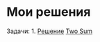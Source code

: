 # Мои решения

Задачи:
1. 
[Решение](https://github.com/WolfMTK/tasks_leetcode/blob/main/task_one/1.py)
[Two Sum](https://leetcode.com/problems/two-sum/description/http:// "Two Sum")

